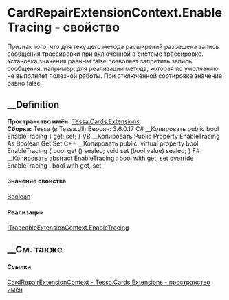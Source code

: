 # CardRepairExtensionContext.EnableTracing - свойство
Признак того, что для текущего метода расширений разрешена запись сообщения
трассировки при включённой в системе трассировке. Установка значения равным
false позволяет запретить запись сообщения, например, для реализации метода,
которая по умолчанию не выполняет полезной работы. При отключённой сортировке
значение равно false.
## __Definition
 **Пространство имён:** [Tessa.Cards.Extensions](N_Tessa_Cards_Extensions.htm)  
 **Сборка:** Tessa (в Tessa.dll) Версия: 3.6.0.17
C# __Копировать
     public bool EnableTracing { get; set; }
VB __Копировать
     Public Property EnableTracing As Boolean
    	Get
    	Set
C++ __Копировать
     public:
    virtual property bool EnableTracing {
    	bool get () sealed;
    	void set (bool value) sealed;
    }
F# __Копировать
     abstract EnableTracing : bool with get, set
    override EnableTracing : bool with get, set
#### Значение свойства
[Boolean](https://learn.microsoft.com/dotnet/api/system.boolean)
#### Реализации
[ITraceableExtensionContext.EnableTracing](P_Tessa_Extensions_ITraceableExtensionContext_EnableTracing.htm)  
##  __См. также
#### Ссылки
[CardRepairExtensionContext -
](T_Tessa_Cards_Extensions_CardRepairExtensionContext.htm)
[Tessa.Cards.Extensions - пространство имён](N_Tessa_Cards_Extensions.htm)
